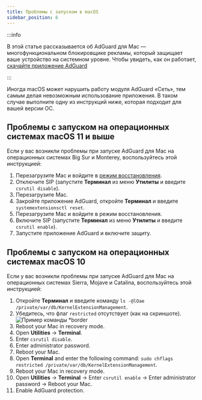 ```yaml
---
title: Проблемы с запуском в macOS
sidebar_position: 6
---
```


:::info

В этой статье рассказывается об AdGuard для Mac — многофункциональном блокировщике рекламы, который защищает ваше устройство на системном уровне. Чтобы увидеть, как он работает, [скачайте приложение AdGuard](https://adguard.com/download.html?auto=true)

:::

Иногда macOS может нарушить работу модуля AdGuard «Сеть», тем самым делая невозможным использование приложения. В таком случае выполните одну из инструкций ниже, которая подходит для вашей версии ОС.

## Проблемы с запуском на операционных системах macOS 11 и выше

Если у вас возникли проблемы при запуске AdGuard для Mac на операционных системах Big Sur и Monterey, воспользуйтесь этой инструкцией:

1. Перезагрузите Mac и войдите в [режим восстановления](https://support.apple.com/ru-ru/HT201255).
1. Отключите SIP (запустите **Терминал** из меню **Утилиты** и введите `csrutil disable`).
1. Перезагрузите Mac.
1. Закройте приложение AdGuard, откройте **Терминал** и введите `systemextensionsctl reset`.
1. Перезагрузите Mac и войдите в режим восстановления.
1. Включите SIP (запустите **Терминал** из меню **Утилиты** и введите `csrutil enable`).
1. Запустите приложение AdGuard и включите защиту.

## Проблемы с запуском на операционных системах macOS 10

Если у вас возникли проблемы при запуске AdGuard для Mac на операционных системах Sierra, Mojave и Catalina, воспользуйтесь этой инструкцией:

1. Откройте **Терминал** и введите команду `ls -@lOae /private/var/db/KernelExtensionManagement`.
1. Убедитесь, что флаг `restricted` отсутствует (как на скриншоте). ![Пример команды *border](https://cdn.adtidy.org/content/kb/ad_blocker/mac/restricted-flag.jpg)
1. Reboot your Mac in recovery mode.
1. Open **Utilities** → **Terminal**.
1. Enter `csrutil disable`.
1. Enter administrator password.
1. Reboot your Mac.
1. Open **Terminal** and enter the following command: `sudo chflags restricted /private/var/db/KernelExtensionManagement`.
1. Reboot your Mac in recovery mode.
1. Open **Utilities** → **Terminal** → Enter `csrutil enable` → Enter administrator password → Reboot your Mac.
1. Enable AdGuard protection.
